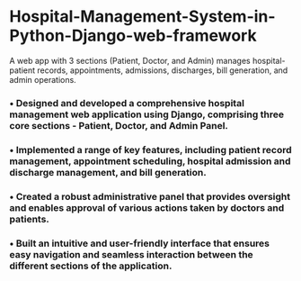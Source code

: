# Hospital-Management-System-in-Python-Django-web-framework
A web app with 3 sections (Patient, Doctor, and Admin) manages hospital-patient records, appointments, admissions, discharges, bill generation, and admin operations.


### •	Designed and developed a comprehensive hospital management web application using Django, comprising three core sections - Patient, Doctor, and Admin Panel.
### •	Implemented a range of key features, including patient record management, appointment scheduling, hospital admission and discharge management, and bill generation.
### •	Created a robust administrative panel that provides oversight and enables approval of various actions taken by doctors and patients.
### •	Built an intuitive and user-friendly interface that ensures easy navigation and seamless interaction between the different sections of the application.
